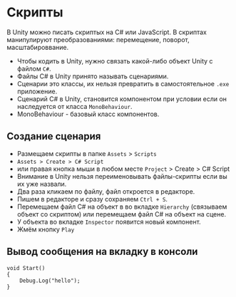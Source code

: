 # Скрипты
В Unity можно писать скриптых на C# или JavaScript. В скриптах манипулируют преобразованиями: перемещение, поворот, масштабироввание.

* Чтобы кодить в Unity, нужно связать какой-либо объект Unity с файлом `C#`.
* Файлы C# в Unity принято называть сценариями.
* Сценарии это классы, их нельзя превратить в самостоятельное `.exe` приложение.
* Сценарий C# в Unity, становится компонентом при условии если он наследуется от класса `MonoBehaviour`.
* MonoBehaviour - базовый класс компонентов.

## Создание сценария
* Размещаем скрипты в папке `Assets` > `Scripts`
* `Assets > Create > C# Script`
* или правая кнопка мыши в любом месте `Project` > Create > C# Script
* Внимание в Unity нельзя переименовывать файлы-скрипты если вы их уже назвали.
* Два раза кликаем по файлу, файл откроется в редакторе.
* Пишем в редакторе и сразу сохраняем `Ctrl + S`.
* Перемещаем файл C# на объект в во вкладке `Hierarchy` (связываем объект со скриптом) или перемещаем файл C# на объект на сцене.
* У объекта во вкладке `Inspector` появится новый компонент.
* Жмём кнопку `Play`

## Вывод сообщения на вкладку в консоли

    void Start()
    {
        Debug.Log("hello");
    }